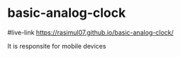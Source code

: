 # basic-analog-clock
#live-link
 https://rasimul07.github.io/basic-analog-clock/

It is responsite for mobile devices
